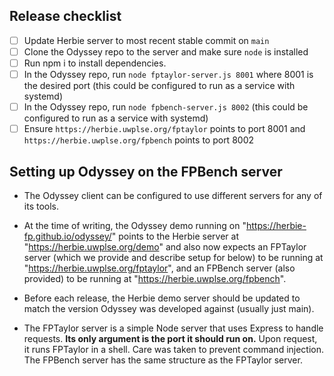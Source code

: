 ## Release checklist
* [ ] Update Herbie server to most recent stable commit on `main`
* [ ] Clone the Odyssey repo to the server and make sure `node` is installed
* [ ] Run npm i to install dependencies.
* [ ] In the Odyssey repo, run `node fptaylor-server.js 8001` where 8001 is the desired port (this could be configured to run as a service with systemd)
* [ ] In the Odyssey repo, run `node fpbench-server.js 8002` (this could be configured to run as a service with systemd)
* [ ] Ensure `https://herbie.uwplse.org/fptaylor` points to port 8001 and `https://herbie.uwplse.org/fpbench` points to port 8002
    
## Setting up Odyssey on the FPBench server
* The Odyssey client can be configured to use different servers for any of its tools.

* At the time of writing, the Odyssey demo running on "https://herbie-fp.github.io/odyssey/" points to the Herbie server at 
"https://herbie.uwplse.org/demo" and also now expects an FPTaylor server (which we provide and describe setup for below) 
to be running at "https://herbie.uwplse.org/fptaylor", and an FPBench server (also provided) to be running at "https://herbie.uwplse.org/fpbench".

* Before each release, the Herbie demo server should be updated to match the version Odyssey was developed against (usually just main).

* The FPTaylor server is a simple Node server that uses Express to handle requests. **Its only argument is the port it should run on.** 
Upon request, it runs FPTaylor in a shell. Care was taken to prevent command injection. 
The FPBench server has the same structure as the FPTaylor server.
